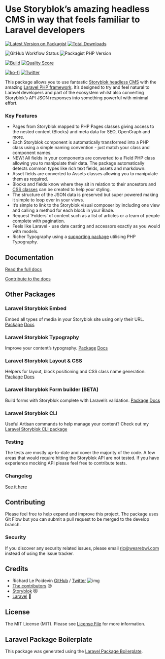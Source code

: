 # Use Storyblok’s amazing headless CMS in way that feels familiar to Laravel developers

[![Latest Version on Packagist](https://img.shields.io/packagist/v/riclep/laravel-storyblok.svg?style=flat-square)](https://packagist.org/packages/riclep/laravel-storyblok)
[![Total Downloads](https://img.shields.io/packagist/dt/riclep/laravel-storyblok.svg?style=flat-square)](https://packagist.org/packages/riclep/laravel-storyblok)

![GitHub Workflow Status](https://img.shields.io/github/workflow/status/riclep/laravel-storyblok/Tests)
![Packagist PHP Version](https://img.shields.io/packagist/dependency-v/riclep/laravel-storyblok/php)

[![Build](https://img.shields.io/scrutinizer/build/g/riclep/laravel-storyblok?style=flat-square)](https://scrutinizer-ci.com/g/riclep/laravel-storyblok)
[![Quality Score](https://img.shields.io/scrutinizer/g/riclep/laravel-storyblok.svg?style=flat-square)](https://scrutinizer-ci.com/g/riclep/laravel-storyblok)

[![ko-fi](https://ko-fi.com/img/githubbutton_sm.svg)](https://ko-fi.com/M4M2C42W6)
[![Twitter](https://img.shields.io/twitter/follow/riclep.svg?style=social&label=Follow)](https://twitter.com/intent/follow?screen_name=riclep)


This package allows you to use fantastic [Storyblok headless CMS](https://www.storyblok.com/) with the amazing [Laravel PHP framework](https://laravel.com/). It’s designed to try and feel natural to Laravel developers and part of the ecosystem whilst also converting Storyblok’s API JSON responses into something powerful with minimal effort.

### Key Features

- Pages from Storyblok mapped to PHP Pages classes giving access to the nested content (Blocks) and meta data for SEO, OpenGraph and more.
- Each Storyblok component is automatically transformed into a PHP class using a simple naming convention - just match your class and component names.
- NEW! All fields in your components are converted to a Field PHP class allowing you to manipulate their data. The package automatically detects common types like rich text fields, assets and markdown.
- Asset fields are converted to Assets classes allowing you to manipulate them as required.
- Blocks and fields know where they sit in relation to their ancestors and [CSS classes](https://github.com/RicLeP/laravel-storyblok-css) can be created to help your styling.
- The structure of the JSON data is preserved but super powered making it simple to loop over in your views.
- It’s simple to link to the Storyblok visual composer by including one view and calling a method for each block in your Blade.
- Request ‘Folders’ of content such as a list of articles or a team of people complete with pagination.
- Feels like Laravel - use date casting and accessors exactly as you would with models.
- Richer Typography using a [supporting package](https://github.com/RicLeP/laravel-storyblok-typography) utilising PHP Typography.


## Documentation

[Read the full docs](https://ls.sirric.co.uk/docs)

[Contribute to the docs](https://github.com/RicLeP/laravel-storyblok-docs/)

## Other Packages

### Laravel Storyblok Embed

Embed all types of media in your Storyblok site using only their URL. [Package](https://github.com/RicLeP/laravel-storyblok-embed) [Docs](https://ls.sirric.co.uk/docs/2.19/embedding-media)

### Laravel Storyblok Typography

Improve your content’s typography. [Package](https://github.com/RicLeP/laravel-storyblok-typography) [Docs](https://ls.sirric.co.uk/docs/2.19/typography)

### Laravel Storyblok Layout & CSS

Helpers for layout, block positioning and CSS class name generation. [Package](https://github.com/RicLeP/laravel-storyblok-css) [Docs](https://ls.sirric.co.uk/docs/2.19/css-classes)

### Laravel Storyblok Form builder (BETA)

Build forms with Storyblok complete with Laravel’s validation. [Package](https://github.com/RicLeP/laravel-storyblok-forms) [Docs](https://ls.sirric.co.uk/docs/2.19/laravel-storyblok-forms)

### Laravel Storyblok CLI

Useful Artisan commands to help manage your content? Check out my [Laravel Storyblok CLI package](https://github.com/RicLeP/laravel-storyblok-cli)

### Testing

The tests are mostly up-to-date and cover the majority of the code. A few areas that would require hitting the Storyblok API are not tested. If you have experience mocking API please feel free to contribute tests.

### Changelog

[See it here](CHANGELOG.md)

## Contributing

Please feel free to help expand and improve this project. The package uses Git Flow but you can submit a pull request to be merged to the develop branch.

### Security

If you discover any security related issues, please email ric@wearebwi.com instead of using the issue tracker.

## Credits

- Richard Le Poidevin [GitHub](https://github.com/riclep) / [Twitter](https://twitter.com/riclep) ![img](https://ls.sirric.co.uk/img/storyblok-ambassador-asset-vert-color.svg)
- [The contributors](https://github.com/RicLeP/laravel-storyblok/graphs/contributors) 😍
- [Storyblok](https://www.storyblok.com/) 😻
- [Laravel](https://laravel.com/) 🥰

## License

The MIT License (MIT). Please see [License File](LICENSE.md) for more information.

## Laravel Package Boilerplate

This package was generated using the [Laravel Package Boilerplate](https://laravelpackageboilerplate.com).
